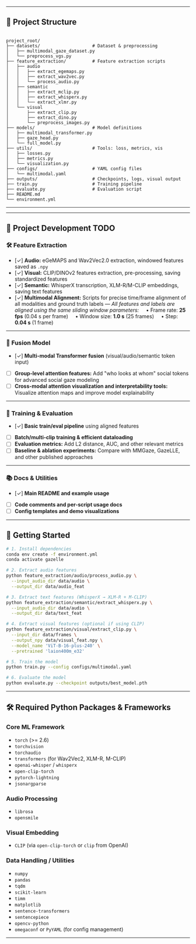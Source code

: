 
---

## 📁 Project Structure

```

project_root/
├── datasets/                    # Dataset & preprocessing
│   ├── multimodal_gaze_dataset.py
│   └── preprocess_vgs.py
├── feature_extraction/          # Feature extraction scripts
│   ├── audio
│   │   ├── extract_egemaps.py
│   │   ├── extract_wav2vec.py
│   │   └── process_audio.py
│   ├── semantic
│   │   ├── extract_mclip.py
│   │   ├── extract_whisperx.py
│   │   └── extract_xlmr.py
│   └── visual
│       ├── extract_clip.py
│       ├── extract_dino.py
│       └── preprocess_images.py
├── models/                      # Model definitions
│   ├── multimodal_transformer.py
│   ├── gaze_head.py
│   └── full_model.py
├── utils/                       # Tools: loss, metrics, vis
│   ├── losses.py
│   ├── metrics.py
│   └── visualization.py
├── configs/                     # YAML config files
│   └── multimodal.yaml
├── outputs/                     # Checkpoints, logs, visual output
├── train.py                     # Training pipeline
├── evaluate.py                  # Evaluation script
├── README.md
└── environment.yml

```

---


---

## 🚧 Project Development TODO

### 🛠️ Feature Extraction

* \[✓] **Audio:** eGeMAPS and Wav2Vec2.0 extraction, windowed features saved as `.npy`
* \[✓] **Visual:** CLIP/DINOv2 features extraction, pre-processing, saving standardized features
* \[✓] **Semantic:** WhisperX transcription, XLM-R/M-CLIP embeddings, saving text features
* \[✓] **Multimodal Alignment:**
  Scripts for precise time/frame alignment of all modalities and ground truth labels
  *— All features and labels are aligned using the same sliding window parameters:*
      • Frame rate: **25 fps** (0.04 s per frame)
      • Window size: **1.0 s** (25 frames)
      • Step: **0.04 s** (1 frame)

---

### 🤝 Fusion Model

* \[✓] **Multi-modal Transformer fusion** (visual/audio/semantic token input)
* [ ] **Group-level attention features:** Add "who looks at whom" social tokens for advanced social gaze modeling
* [ ] **Cross-modal attention visualization and interpretability tools:** Visualize attention maps and improve model explainability

---

### 🚦 Training & Evaluation

* \[✓] **Basic train/eval pipeline** using aligned features
* [ ] **Batch/multi-clip training & efficient dataloading**
* [ ] **Evaluation metrics:** Add L2 distance, AUC, and other relevant metrics
* [ ] **Baseline & ablation experiments:** Compare with MMGaze, GazeLLE, and other published approaches

---

### 📚 Docs & Utilities

* \[✓] **Main README and example usage**
* [ ] **Code comments and per-script usage docs**
* [ ] **Config templates and demo visualizations**

---

## 🚀 Getting Started

```bash
# 1. Install dependencies
conda env create -f environment.yml
conda activate gazelle

# 2. Extract audio features
python feature_extraction/audio/process_audio.py \
  --input_audio_dir data/audio \
  --output_dir data/audio_feat

# 3. Extract text features (WhisperX → XLM-R + M-CLIP)
python feature_extraction/semantic/extract_whisperx.py \
  --input_audio_dir data/audio \
  --output_dir data/text_feat

# 4. Extract visual features (optional if using CLIP)
python feature_extraction/visual/extract_clip.py \
  --input_dir data/frames \
  --output_npy data/visual_feat.npy \
  --model_name 'ViT-B-16-plus-240' \
  --pretrained 'laion400m_e32'

# 5. Train the model
python train.py --config configs/multimodal.yaml

# 6. Evaluate the model
python evaluate.py --checkpoint outputs/best_model.pth
```

---

## 🛠️ Required Python Packages & Frameworks

### Core ML Framework

* `torch` (>= 2.6)
* `torchvision`
* `torchaudio`
* `transformers` (for Wav2Vec2, XLM-R, M-CLIP)
* `openai-whisper` / `whisperx`
* `open-clip-torch`
* `pytorch-lightning`
* `jsonargparse`

### Audio Processing

* `librosa`
* `opensmile`

### Visual Embedding

* `CLIP` (via `open-clip-torch` or `clip` from OpenAI)

### Data Handling / Utilities

* `numpy`
* `pandas`
* `tqdm`
* `scikit-learn`
* `timm`
* `matplotlib`
* `sentence-transformers`
* `sentencepiece`
* `opencv-python`
* `omegaconf` or `PyYAML` (for config management)

---
